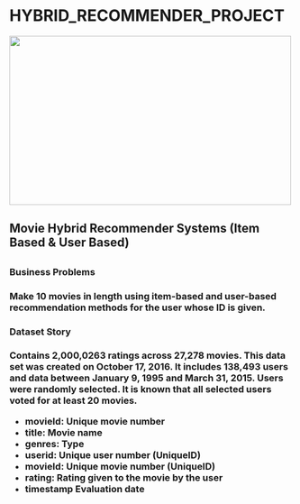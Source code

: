 # HYBRID_RECOMMENDER_PROJECT



<img src="https://github.com/Merttcoskun/HYBRID_RECOMMENDER_PROJECT/assets/111244707/5eadd04d-7e33-49d7-9d74-f3d0303519df"  width="500" height="300">



<h2> Movie Hybrid Recommender Systems (Item Based & User Based) <h2>

<h3> Business Problems <h3>

Make 10 movies in length using item-based and user-based recommendation methods for the user whose ID is given.

<h3> Dataset Story <h3>

Contains 2,000,0263 ratings across 27,278 movies. This data set was created on October 17, 2016. It includes 138,493 users and data between January 9, 1995 and March 31, 2015. Users were randomly selected. It is known that all selected users voted for at least 20 movies.


- movieId: Unique movie number
- title: Movie name
- genres: Type
- userid: Unique user number (UniqueID)
- movieId: Unique movie number (UniqueID)
- rating: Rating given to the movie by the user
- timestamp Evaluation date
